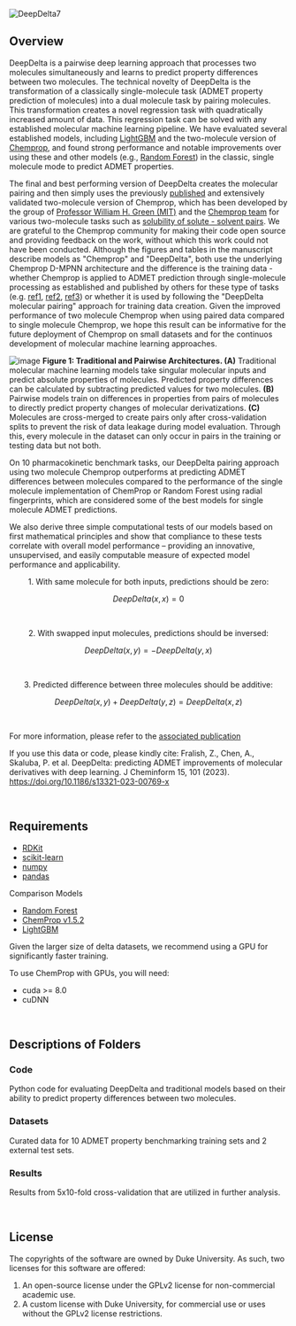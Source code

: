 

![DeepDelta7](https://user-images.githubusercontent.com/127516906/227276369-2af92e68-1e3d-436a-9d62-68567fbf2f7a.png)


## Overview

DeepDelta is a pairwise deep learning approach that processes two molecules simultaneously and learns to predict property differences between two molecules. The technical novelty of DeepDelta is the transformation of a classically single-molecule task (ADMET property prediction of molecules) into a dual molecule task by pairing molecules. This transformation creates a novel regression task with quadratically increased amount of data. This regression task can be solved with any established molecular machine learning pipeline. We have evaluated several established models, including [LightGBM](https://www.microsoft.com/en-us/research/project/lightgbm/) and the two-molecule version of [Chemprop](https://github.com/chemprop/chemprop), and found strong performance and notable improvements over using these and other models (e.g., [Random Forest](https://scikit-learn.org/stable/modules/generated/sklearn.ensemble.RandomForestRegressor.html)) in the classic, single molecule mode to predict ADMET properties. 

The final and best performing version of DeepDelta creates the molecular pairing and then simply uses the previously [published](https://pubs.acs.org/doi/10.1021/acs.jcim.3c01250) and extensively validated two-molecule version of Chemprop, which has been developed by the group of [Professor William H. Green (MIT)](https://greengroup.mit.edu/) and the [Chemprop team](https://chemprop.readthedocs.io/en/latest/) for various two-molecule tasks such as [solubility of solute - solvent pairs](https://www.sciencedirect.com/science/article/pii/S1385894721008925). We are grateful to the Chemprop community for making their code open source and providing feedback on the work, without which this work could not have been conducted. Although the figures and tables in the manuscript describe models as "Chemprop" and "DeepDelta", both use the underlying Chemprop D-MPNN architecture and the difference is the training data - whether Chemprop is applied to ADMET prediction through single-molecule processing as established and published by others for these type of tasks (e.g. [ref1](https://www.biorxiv.org/content/10.1101/2023.12.28.573531v1), [ref2](https://pubs.acs.org/doi/10.1021/acs.jcim.2c00245), [ref3](https://www.future-science.com/doi/full/10.4155/fmc-2020-0259)) or whether it is used by following the "DeepDelta molecular pairing" approach for training data creation. Given the improved performance of two molecule Chemprop when using paired data compared to single molecule Chemprop, we hope this result can be informative for the future deployment of Chemprop on small datasets and for the continuos development of molecular machine learning approaches.


![image](https://user-images.githubusercontent.com/127516906/225358174-ecb26783-a551-47c4-90f3-6950babee377.png)
**Figure 1: Traditional and Pairwise Architectures. (A)** Traditional molecular machine learning models take singular molecular inputs and predict absolute properties of molecules. Predicted property differences can be calculated by subtracting predicted values for two molecules. **(B)** Pairwise models train on differences in properties from pairs of molecules to directly predict property changes of molecular derivatizations. **(C)** Molecules are cross-merged to create pairs only after cross-validation splits to prevent the risk of data leakage during model evaluation. Through this, every molecule in the dataset can only occur in pairs in the training or testing data but not both.

On 10 pharmacokinetic benchmark tasks, our DeepDelta pairing approach using two molecule Chemprop outperforms at predicting ADMET differences between molecules compared to the performance of the single molecule implementation of ChemProp or Random Forest using radial fingerprints, which are considered some of the best models for single molecule ADMET predictions. 

We also derive three simple computational tests of our models based on first mathematical principles and show that compliance to these tests correlate with overall model performance – providing an innovative, unsupervised, and easily computable measure of expected model performance and applicability. 


<p align="center">
1. With same molecule for both inputs, predictions should be zero:
</p>


```math
DeepDelta(x,x)= 0
```

<br />

<p align="center">
2. With swapped input molecules, predictions should be inversed:
</p>


```math
DeepDelta(x,y)= - DeepDelta(y,x) 
```

<br />

<p align="center">
3. Predicted difference between three molecules should be additive:
</p>

 
```math
DeepDelta(x,y) + DeepDelta(y,z)= DeepDelta(x,z)
```

<br />


For more information, please refer to the [associated publication](https://jcheminf.biomedcentral.com/articles/10.1186/s13321-023-00769-x ) 

If you use this data or code, please kindly cite: Fralish, Z., Chen, A., Skaluba, P. et al. DeepDelta: predicting ADMET improvements of molecular derivatives with deep learning. J Cheminform 15, 101 (2023). https://doi.org/10.1186/s13321-023-00769-x

<br />

## Requirements
* [RDKit](https://www.rdkit.org/docs/Install.html)
* [scikit-learn](https://scikit-learn.org/stable/)
* [numpy](https://numpy.org/)
* [pandas](https://github.com/pandas-dev/pandas)

Comparison Models
* [Random Forest](https://scikit-learn.org/stable/modules/generated/sklearn.ensemble.RandomForestRegressor.html)
* [ChemProp v1.5.2](https://github.com/chemprop/chemprop)
* [LightGBM](https://www.microsoft.com/en-us/research/project/lightgbm/)

Given the larger size of delta datasets, we recommend using a GPU for significantly faster training.

To use ChemProp with GPUs, you will need:
* cuda >= 8.0
* cuDNN

<br />


## Descriptions of Folders

### Code

Python code for evaluating DeepDelta and traditional models based on their ability to predict property differences between two molecules.

### Datasets

Curated data for 10 ADMET property benchmarking training sets and 2 external test sets.

### Results

Results from 5x10-fold cross-validation that are utilized in further analysis.

<br />

## License

The copyrights of the software are owned by Duke University. As such, two licenses for this software are offered:
1. An open-source license under the GPLv2 license for non-commercial academic use.
2. A custom license with Duke University, for commercial use or uses without the GPLv2 license restrictions. 
